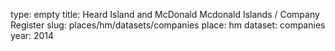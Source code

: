 type: empty
title: Heard Island and McDonald Mcdonald Islands / Company Register
slug: places/hm/datasets/companies
place: hm
dataset: companies
year: 2014
